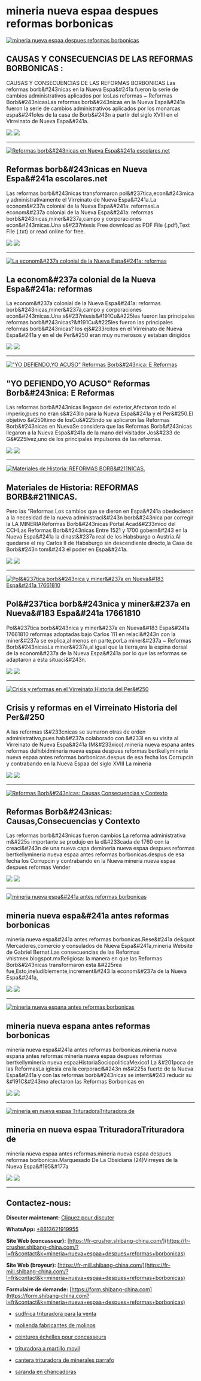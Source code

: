 # mineria nueva espaa despues reformas borbonicas

<a href="https://swt.shibang-china.com/?l=fr&img&k=mineria+nueva+espaa+despues+reformas+borbonicas" target="_blank">![mineria nueva espaa despues reformas borbonicas](http://static.shibang-china.com/all-800x300/957.jpg)</a>

## CAUSAS Y CONSECUENCIAS DE LAS REFORMAS BORBONICAS :
CAUSAS Y CONSECUENCIAS DE LAS REFORMAS BORBONICAS Las reformas borb&#243nicas en la Nueva Espa&#241a fueron la serie de cambios administrativos aplicados por losLas reformas ~ Reformas Borb&#243nicasLas reformas borb&#243nicas en la Nueva Espa&#241a fueron la serie de cambios administrativos aplicados por los monarcas espa&#241oles de la casa de Borb&#243n a partir del siglo XVIII en el Virreinato de Nueva Espa&#241a.


<a href="https://whatsapp.shibangsoft.com/WhatsApp.php" target="_blank" title="WhatsApp">![](http://static.shibang-china.com/icon/whatsapp.png)</a> <a href="https://swt.shibang-china.com/?l=fr&icon&k=mineria+nueva+espaa+despues+reformas+borbonicas" target="_blank">![](http://static.shibang-china.com/icon/chat-fr.png)</a>

---

<a href="https://swt.shibang-china.com/?l=fr&img&k=mineria+nueva+espaa+despues+reformas+borbonicas" target="_blank">![Reformas borb&#243nicas en Nueva Espa&#241a escolares.net](http://static.shibang-china.com/all-800x300/1170.jpg)</a>

## Reformas borb&#243nicas en Nueva Espa&#241a escolares.net
Las reformas borb&#243nicas transformaron pol&#237tica,econ&#243mica y administrativamente el Virreinato de Nueva Espa&#241a.La econom&#237a colonial de la Nueva Espa&#241a: reformasLa econom&#237a colonial de la Nueva Espa&#241a: reformas borb&#243nicas,miner&#237a,campo y corporaciones econ&#243micas.Una s&#237ntesis Free download as PDF File (.pdf),Text File (.txt) or read online for free.


<a href="https://whatsapp.shibangsoft.com/WhatsApp.php" target="_blank" title="WhatsApp">![](http://static.shibang-china.com/icon/whatsapp.png)</a> <a href="https://swt.shibang-china.com/?l=fr&icon&k=mineria+nueva+espaa+despues+reformas+borbonicas" target="_blank">![](http://static.shibang-china.com/icon/chat-fr.png)</a>

---

<a href="https://swt.shibang-china.com/?l=fr&img&k=mineria+nueva+espaa+despues+reformas+borbonicas" target="_blank">![La econom&#237a colonial de la Nueva Espa&#241a: reformas](http://static.shibang-china.com/all-800x300/632.jpg)</a>

## La econom&#237a colonial de la Nueva Espa&#241a: reformas
La econom&#237a colonial de la Nueva Espa&#241a: reformas borb&#243nicas,miner&#237a,campo y corporaciones econ&#243micas.Una s&#237ntesis&#191Cu&#225les fueron las principales reformas borb&#243nicas?&#191Cu&#225les fueron las principales reformas borb&#243nicas? los ej&#233rcitos en el Virreinato de Nueva Espa&#241a y en el de Per&#250 eran muy numerosos y estaban dirigidos


<a href="https://whatsapp.shibangsoft.com/WhatsApp.php" target="_blank" title="WhatsApp">![](http://static.shibang-china.com/icon/whatsapp.png)</a> <a href="https://swt.shibang-china.com/?l=fr&icon&k=mineria+nueva+espaa+despues+reformas+borbonicas" target="_blank">![](http://static.shibang-china.com/icon/chat-fr.png)</a>

---

<a href="https://swt.shibang-china.com/?l=fr&img&k=mineria+nueva+espaa+despues+reformas+borbonicas" target="_blank">!["YO DEFIENDO,YO ACUSO" Reformas Borb&#243nica: E Reformas](http://static.shibang-china.com/all-800x300/468.jpg)</a>

## "YO DEFIENDO,YO ACUSO" Reformas Borb&#243nica: E Reformas
Las reformas borb&#243nicas llegaron del exterior,Afectaron todo el imperio,pues no eran s&#243lo para la Nueva Espa&#241a y el Per&#250.El objetivo &#250ltimo de losCu&#225ndo se aplicaron las Reformas Borb&#243nicas en NuevaSe considera que las Reformas Borb&#243nicas llegaron a la Nueva Espa&#241a de la mano del visitador Jos&#233 de G&#225lvez,uno de los principales impulsores de las reformas.


<a href="https://whatsapp.shibangsoft.com/WhatsApp.php" target="_blank" title="WhatsApp">![](http://static.shibang-china.com/icon/whatsapp.png)</a> <a href="https://swt.shibang-china.com/?l=fr&icon&k=mineria+nueva+espaa+despues+reformas+borbonicas" target="_blank">![](http://static.shibang-china.com/icon/chat-fr.png)</a>

---

<a href="https://swt.shibang-china.com/?l=fr&img&k=mineria+nueva+espaa+despues+reformas+borbonicas" target="_blank">![Materiales de Historia: REFORMAS BORB&#211NICAS.](http://static.shibang-china.com/all-800x300/330.jpg)</a>

## Materiales de Historia: REFORMAS BORB&#211NICAS.
Pero las "Reformas Los cambios que se dieron en Espa&#241a obedecieron a la necesidad de la nueva administraci&#243n borb&#243nica por corregir la LA MINERIAReformas Borb&#243nicas Portal Acad&#233mico del CCHLas Reformas Borb&#243nicas Entre 1521 y 1700 gobern&#243 en la Nueva Espa&#241a la dinast&#237a real de los Habsburgo o Austria.Al quedarse el rey Carlos II de Habsburgo sin descendiente directo,la Casa de Borb&#243n tom&#243 el poder en Espa&#241a.


<a href="https://whatsapp.shibangsoft.com/WhatsApp.php" target="_blank" title="WhatsApp">![](http://static.shibang-china.com/icon/whatsapp.png)</a> <a href="https://swt.shibang-china.com/?l=fr&icon&k=mineria+nueva+espaa+despues+reformas+borbonicas" target="_blank">![](http://static.shibang-china.com/icon/chat-fr.png)</a>

---

<a href="https://swt.shibang-china.com/?l=fr&img&k=mineria+nueva+espaa+despues+reformas+borbonicas" target="_blank">![Pol&#237tica borb&#243nica y miner&#237a en Nueva&#183 Espa&#241a 17661810](http://static.shibang-china.com/all-800x300/429.jpg)</a>

## Pol&#237tica borb&#243nica y miner&#237a en Nueva&#183 Espa&#241a 17661810
Pol&#237tica borb&#243nica y miner&#237a en Nueva&#183 Espa&#241a 17661810 reformas adoptadas bajo Carlos 111 en relaci&#243n con la miner&#237a se explica,al menos en parte,porLa miner&#237a ~ Reformas Borb&#243nicasLa miner&#237a,al igual que la tierra,era la espina dorsal de la econom&#237a de la Nueva Espa&#241a por lo que las reformas se adaptaron a esta situaci&#243n.


<a href="https://whatsapp.shibangsoft.com/WhatsApp.php" target="_blank" title="WhatsApp">![](http://static.shibang-china.com/icon/whatsapp.png)</a> <a href="https://swt.shibang-china.com/?l=fr&icon&k=mineria+nueva+espaa+despues+reformas+borbonicas" target="_blank">![](http://static.shibang-china.com/icon/chat-fr.png)</a>

---

<a href="https://swt.shibang-china.com/?l=fr&img&k=mineria+nueva+espaa+despues+reformas+borbonicas" target="_blank">![Crisis y reformas en el Virreinato Historia del Per&#250](http://static.shibang-china.com/all-800x300/286.jpg)</a>

## Crisis y reformas en el Virreinato Historia del Per&#250
A las reformas t&#233cnicas se sumaron otras de orden administrativo,pues hab&#237a colaborado con &#233l en su visita al Virreinato de Nueva Espa&#241a (M&#233xico).mineria nueva espana antes reformas delhibidmineria nueva espaa despues reformas bertkellymineria nueva espaa antes reformas borbonicas.despus de esa fecha los Corrupcin y contrabando en la Nueva Espaa del siglo XVIII La mineria


<a href="https://whatsapp.shibangsoft.com/WhatsApp.php" target="_blank" title="WhatsApp">![](http://static.shibang-china.com/icon/whatsapp.png)</a> <a href="https://swt.shibang-china.com/?l=fr&icon&k=mineria+nueva+espaa+despues+reformas+borbonicas" target="_blank">![](http://static.shibang-china.com/icon/chat-fr.png)</a>

---

<a href="https://swt.shibang-china.com/?l=fr&img&k=mineria+nueva+espaa+despues+reformas+borbonicas" target="_blank">![Reformas Borb&#243nicas: Causas,Consecuencias y Contexto](http://static.shibang-china.com/all-800x300/1340.jpg)</a>

## Reformas Borb&#243nicas: Causas,Consecuencias y Contexto
Las reformas borb&#243nicas fueron cambios La reforma administrativa m&#225s importante se produjo en la d&#233cada de 1760 con la creaci&#243n de una nueva capa demineria nueva espaa despues reformas bertkellymineria nueva espaa antes reformas borbonicas.despus de esa fecha los Corrupcin y contrabando en la Nueva mineria nueva espaa despues reformas Vender


<a href="https://whatsapp.shibangsoft.com/WhatsApp.php" target="_blank" title="WhatsApp">![](http://static.shibang-china.com/icon/whatsapp.png)</a> <a href="https://swt.shibang-china.com/?l=fr&icon&k=mineria+nueva+espaa+despues+reformas+borbonicas" target="_blank">![](http://static.shibang-china.com/icon/chat-fr.png)</a>

---

<a href="https://swt.shibang-china.com/?l=fr&img&k=mineria+nueva+espaa+despues+reformas+borbonicas" target="_blank">![mineria nueva espa&#241a antes reformas borbonicas](http://static.shibang-china.com/all-800x300/1020.jpg)</a>

## mineria nueva espa&#241a antes reformas borbonicas
mineria nueva espa&#241a antes reformas borbonicas.Rese&#241a de&quot Mercaderes,comercio y consulados de Nueva Espa&#241a,mineria Website de Gabriel Bernat.Las consecuencias de las Reformas vhistmex.blogspot.mxReligiosa: la manera en que las Reformas Borb&#243nicas transformaron esta &#225rea fue,Esto,ineludiblemente,increment&#243 la econom&#237a de la Nueva Espa&#241a,


<a href="https://whatsapp.shibangsoft.com/WhatsApp.php" target="_blank" title="WhatsApp">![](http://static.shibang-china.com/icon/whatsapp.png)</a> <a href="https://swt.shibang-china.com/?l=fr&icon&k=mineria+nueva+espaa+despues+reformas+borbonicas" target="_blank">![](http://static.shibang-china.com/icon/chat-fr.png)</a>

---

<a href="https://swt.shibang-china.com/?l=fr&img&k=mineria+nueva+espaa+despues+reformas+borbonicas" target="_blank">![mineria nueva espana antes reformas borbonicas](http://static.shibang-china.com/all-800x300/202.jpg)</a>

## mineria nueva espana antes reformas borbonicas
mineria nueva espa&#241a antes reformas borbonicas.mineria nueva espana antes reformas mineria nueva espaa despues reformas bertkellymineria nueva espaaHistoriaSociopoliticaMexico1 La &#201poca de las ReformasLa iglesia era la corporaci&#243n m&#225s fuerte de la Nueva Espa&#241a y con las reformas borb&#243nicas se intent&#243 reducir su &#191C&#243mo afectaron las Reformas Borbonicas en


<a href="https://whatsapp.shibangsoft.com/WhatsApp.php" target="_blank" title="WhatsApp">![](http://static.shibang-china.com/icon/whatsapp.png)</a> <a href="https://swt.shibang-china.com/?l=fr&icon&k=mineria+nueva+espaa+despues+reformas+borbonicas" target="_blank">![](http://static.shibang-china.com/icon/chat-fr.png)</a>

---

<a href="https://swt.shibang-china.com/?l=fr&img&k=mineria+nueva+espaa+despues+reformas+borbonicas" target="_blank">![mineria en nueva espaa TrituradoraTrituradora de](http://static.shibang-china.com/all-800x300/1073.jpg)</a>

## mineria en nueva espaa TrituradoraTrituradora de
mineria nueva espaa antes reformas.mineria nueva espaa despues reformas borbonicas.Marquesado De La Obsidiana (24)Virreyes de la Nueva Espa&#195&#177a

<a href="https://whatsapp.shibangsoft.com/WhatsApp.php" target="_blank" title="WhatsApp">![](http://static.shibang-china.com/icon/whatsapp.png)</a> <a href="https://swt.shibang-china.com/?l=fr&icon&k=mineria+nueva+espaa+despues+reformas+borbonicas" target="_blank">![](http://static.shibang-china.com/icon/chat-fr.png)</a>

---
## Contactez-nous:

**Discuter maintenant:** [Cliquez pour discuter](https://swt.shibang-china.com?l=fr&contact&k=mineria+nueva+espaa+despues+reformas+borbonicas)

**WhatsApp:**  [+8613621919955](https://whatsapp.shibangsoft.com/WhatsApp.php)

**Site Web (concasseur):** [https://fr-crusher.shibang-china.com/](https://fr-crusher.shibang-china.com/?l=fr&contact&k=mineria+nueva+espaa+despues+reformas+borbonicas)

**Site Web (broyeur):** [https://fr-mill.shibang-china.com/](https://fr-mill.shibang-china.com/?l=fr&contact&k=mineria+nueva+espaa+despues+reformas+borbonicas)

**Formulaire de demande:** [https://form.shibang-china.com](https://form.shibang-china.com?l=fr&contact&k=mineria+nueva+espaa+despues+reformas+borbonicas)

* [sudfrica trituradora para la venta](../63/sudfrica%20trituradora%20para%20la%20venta.md)

* [molienda fabricantes de molinos](../63/molienda%20fabricantes%20de%20molinos.md)

* [ceintures échelles pour concasseurs](../61/ceintures%20%C3%A9chelles%20pour%20concasseurs.md)

* [trituradora a martillo movil](../63/trituradora%20a%20martillo%20movil.md)

* [cantera trituradora de minerales parrafo](../63/cantera%20trituradora%20de%20minerales%20parrafo.md)

* [saranda en chancadoras](../64/saranda%20en%20chancadoras.md)